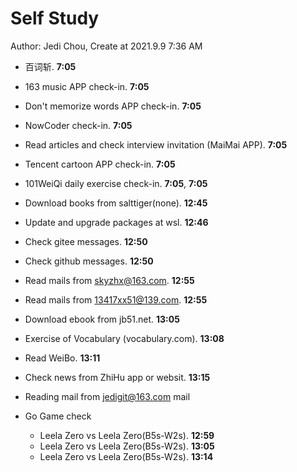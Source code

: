 # Self Study

Author: Jedi Chou, Create at 2021.9.9 7:36 AM

* 百词斩. **7:05**
* 163 music APP check-in. **7:05**
* Don't memorize words APP check-in. **7:05**
* NowCoder check-in. **7:05**
* Read articles and check interview invitation (MaiMai APP). **7:05**
* Tencent cartoon APP check-in. **7:05**
* 101WeiQi daily exercise check-in. **7:05**, **7:05**

* Download books from salttiger(none). **12:45**
* Update and upgrade packages at wsl. **12:46**
* Check gitee messages. **12:50**
* Check github messages. **12:50**
* Read mails from skyzhx@163.com. **12:55**
* Read mails from 13417xx51@139.com. **12:55**
* Download ebook from jb51.net. **13:05**
* Exercise of Vocabulary (vocabulary.com). **13:08**
* Read WeiBo. **13:11**
* Check news from ZhiHu app or websit. **13:15**

* Reading mail from jedigit@163.com mail
* Go Game check
  * Leela Zero vs Leela Zero(B5s-W2s). **12:59**
  * Leela Zero vs Leela Zero(B5s-W2s). **13:05**
  * Leela Zero vs Leela Zero(B5s-W2s). **13:14**

